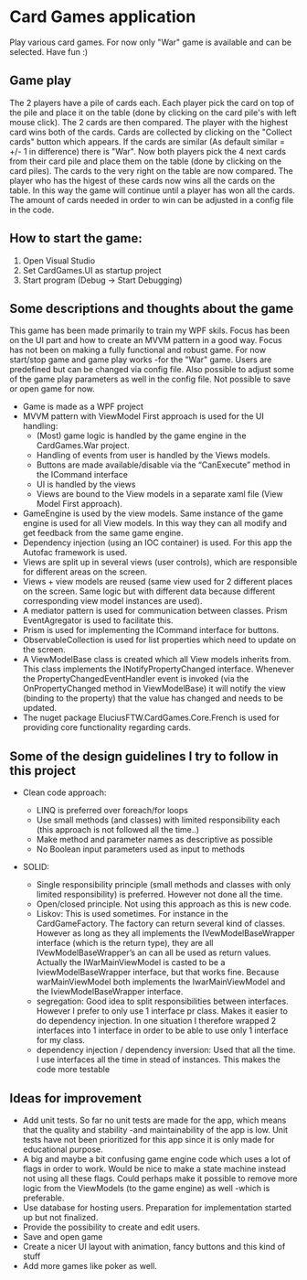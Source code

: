 # Card Games application
Play various card games. For now only "War" game is available and can be selected. Have fun :)

##  Game play
The 2 players have a pile of cards each. Each player pick the card on top of the pile and place it on the table (done by clicking on the card pile's with left mouse click). The 2 cards are then compared. The player with the highest card wins both of the cards. Cards are collected by clicking on the "Collect cards" button which appears. If the cards are similar (As default similar = +/- 1 in difference) there is "War". Now both players pick the 4 next cards from their card pile and place them on the table (done by clicking on the card piles). The cards to the very right on the table are now compared. The player who has the higest of these cards now wins all the cards on the table. In this way the game will continue until a player has won all the cards. The amount of cards needed in order to win can be adjusted in a config file in the code. 

## How to start the game: 
1. Open Visual Studio
2. Set CardGames.UI as startup project
3. Start program (Debug -> Start Debugging)

## Some descriptions and thoughts about the game
This game has been made primarily to train my WPF skils. Focus has been on the UI part and how to create an MVVM pattern in a good way. Focus has not been on making a fully functional and robust game. For now start/stop game and game play works -for the "War" game. Users are predefined but can be changed via config file. Also possible to adjust some of the game play parameters as well in the config file. Not possible to save or open game for now.
- Game is made as a WPF project
- MVVM pattern with ViewModel First approach is used for the UI handling:
  - (Most) game logic is handled by the game engine in the CardGames.War project. 
  - Handling of events from user is handled by the Views models. 
  - Buttons are made available/disable via the “CanExecute” method in the ICommand interface
  - UI is handled by the views
  - Views are bound to the View models in a separate xaml file (View Model First approach).
- GameEngine is used by the view models. Same instance of the game engine is used for all View models. In this way they can all modify and get feedback from the same game engine.
- Dependency injection (using an IOC container) is used. For this app the Autofac framework is used. 
- Views are split up in several views (user controls), which are responsible for different areas on the screen. 
- Views + view models are reused (same view used for 2 different places on the screen. Same logic but with different data because different corresponding view model instances are used).
-	A mediator pattern is used for communication between classes. Prism EventAgregator is used to facilitate this. 
-	Prism is used for implementing the ICommand interface for buttons.
-	ObservableCollection is used for list properties which need to update on the screen.
-	A ViewModelBase class is created which all View models inherits from. This class implements the INotifyPropertyChanged interface. Whenever the PropertyChangedEventHandler event is invoked (via the OnPropertyChanged method in ViewModelBase) it will notify the view (binding to the property) that the value has changed and needs to be updated. 
-	The nuget package EluciusFTW.CardGames.Core.French is used for providing core functionality regarding cards.

## Some of the design guidelines I try to follow in this project
- Clean code approach:
  - LINQ is preferred over foreach/for loops 
  - Use small methods (and classes) with limited responsibility each (this approach is not followed all the time..)
  - Make method and parameter names as descriptive as possible
  - No Boolean input parameters used as input to methods

- SOLID:
  - Single responsibility principle (small methods and classes with only limited responsibility) is preferred. However not done all the time. 
  - Open/closed principle. Not using this approach as this is new code.
  - Liskov: This is used sometimes. For instance in the CardGameFactory. The factory can return several kind of classes. However as long as they all implements the   IVewModelBaseWrapper interface (which is the return type), they are all IVewModelBaseWrapper’s an can all be used as return values. Actually the IWarMainViewModel is casted to be a IviewModelBaseWrapper interface, but that works fine. Because warMainViewModel both implements the IwarMainViewModel and the IviewModelBaseWrapper interface. 
  - segregation: Good idea to split responsibilities between interfaces. However I prefer to only use 1 interface pr class. Makes it easier to do dependency injection. In one situation I therefore wrapped 2 interfaces into 1 interface in order to be able to use only 1 interface for my class. 
  - dependency injection / dependency inversion: Used that all the time. I use interfaces all the time in stead of instances. This makes the code more testable
   
## Ideas for improvement
-	Add unit tests. So far no unit tests are made for the app, which means that the quality and stability -and maintainability of the app is low. Unit tests have not been prioritized for this app since it is only made for educational purpose. 
-	A big and maybe a bit confusing game engine code which uses a lot of flags in order to work. Would be nice to make a state machine instead not using all these flags. Could perhaps make it possible to remove more logic from the ViewModels (to the game engine) as well -which is preferable. 
-	Use database for hosting users. Preparation for implementation started up but not finalized. 
-	Provide the possibility to create and edit users.
-	Save and open game
-	Create a nicer UI layout with animation, fancy buttons and this kind of stuff
-	Add more games like poker as well.
